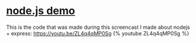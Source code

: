 # [node.js demo](https://github.com/skaliak/nodeapp)

This is the code that was made during this screencast I made about nodejs + express:
https://youtu.be/ZL4q4qMP0Sg
{% youtube ZL4q4qMP0Sg %}
